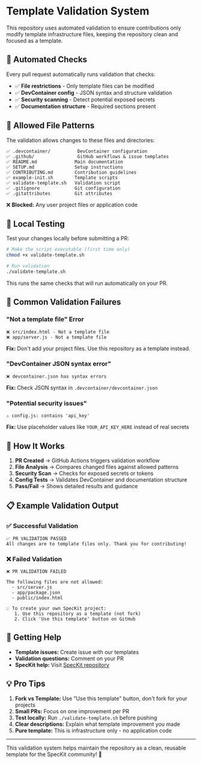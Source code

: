 # Template Validation System

This repository uses automated validation to ensure contributions only modify template infrastructure files, keeping the repository clean and focused as a template.

## 🤖 Automated Checks

Every pull request automatically runs validation that checks:

- ✅ **File restrictions** - Only template files can be modified
- ✅ **DevContainer config** - JSON syntax and structure validation  
- ✅ **Security scanning** - Detect potential exposed secrets
- ✅ **Documentation structure** - Required sections present

## 📁 Allowed File Patterns

The validation allows changes to these files and directories:

```
✅ .devcontainer/          DevContainer configuration
✅ .github/                GitHub workflows & issue templates  
✅ README.md              Main documentation
✅ SETUP.md               Setup instructions
✅ CONTRIBUTING.md        Contribution guidelines
✅ example-init.sh        Template scripts
✅ validate-template.sh   Validation script
✅ .gitignore             Git configuration
✅ .gitattributes         Git attributes
```

❌ **Blocked:** Any user project files or application code

## 🧪 Local Testing

Test your changes locally before submitting a PR:

```bash
# Make the script executable (first time only)
chmod +x validate-template.sh

# Run validation
./validate-template.sh
```

This runs the same checks that will run automatically on your PR.

## 🚨 Common Validation Failures

### "Not a template file" Error
```
❌ src/index.html - Not a template file
❌ app/server.js - Not a template file
```
**Fix:** Don't add your project files. Use this repository as a template instead.

### "DevContainer JSON syntax error"
```
❌ devcontainer.json has syntax errors
```
**Fix:** Check JSON syntax in `.devcontainer/devcontainer.json`

### "Potential security issues"
```
⚠️ config.js: contains 'api_key'
```
**Fix:** Use placeholder values like `YOUR_API_KEY_HERE` instead of real secrets

## 🔧 How It Works

1. **PR Created** → GitHub Actions triggers validation workflow
2. **File Analysis** → Compares changed files against allowed patterns  
3. **Security Scan** → Checks for exposed secrets or tokens
4. **Config Tests** → Validates DevContainer and documentation structure
5. **Pass/Fail** → Shows detailed results and guidance

## 📋 Example Validation Output

### ✅ Successful Validation
```
✅ PR VALIDATION PASSED
All changes are to template files only. Thank you for contributing!
```

### ❌ Failed Validation  
```
❌ PR VALIDATION FAILED

The following files are not allowed:
  - src/server.js
  - app/package.json
  - public/index.html

💡 To create your own SpecKit project:
   1. Use this repository as a template (not fork)
   2. Click 'Use this template' button on GitHub
```

## 🤝 Getting Help

- **Template issues:** Create issue with our templates
- **Validation questions:** Comment on your PR
- **SpecKit help:** Visit [SpecKit repository](https://github.com/github/spec-kit)

## 💡 Pro Tips

1. **Fork vs Template:** Use "Use this template" button, don't fork for your projects
2. **Small PRs:** Focus on one improvement per PR
3. **Test locally:** Run `./validate-template.sh` before pushing
4. **Clear descriptions:** Explain what template improvement you made
5. **Pure template:** This is infrastructure only - no application code

---

This validation system helps maintain the repository as a clean, reusable template for the SpecKit community! 🌟